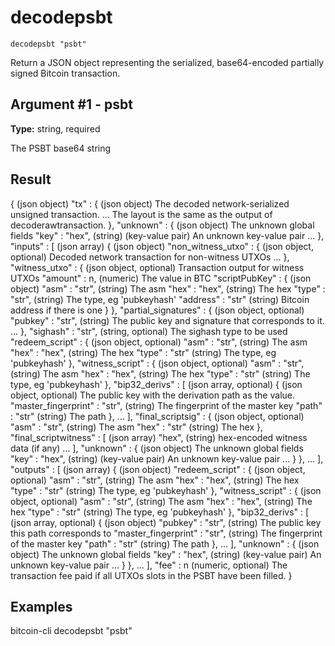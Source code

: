 # decodepsbt

`decodepsbt "psbt"`

Return a JSON object representing the serialized, base64-encoded partially signed Bitcoin transaction.

## Argument #1 - psbt

**Type:** string, required

The PSBT base64 string

## Result

{                                          (json object)
  "tx" : {                                 (json object) The decoded network-serialized unsigned transaction.
    ...                                    The layout is the same as the output of decoderawtransaction.
  },
  "unknown" : {                            (json object) The unknown global fields
    "key" : "hex",                         (string) (key-value pair) An unknown key-value pair
    ...
  },
  "inputs" : [                             (json array)
    {                                      (json object)
      "non_witness_utxo" : {               (json object, optional) Decoded network transaction for non-witness UTXOs
        ...
      },
      "witness_utxo" : {                   (json object, optional) Transaction output for witness UTXOs
        "amount" : n,                      (numeric) The value in BTC
        "scriptPubKey" : {                 (json object)
          "asm" : "str",                   (string) The asm
          "hex" : "hex",                   (string) The hex
          "type" : "str",                  (string) The type, eg 'pubkeyhash'
          "address" : "str"                (string)  Bitcoin address if there is one
        }
      },
      "partial_signatures" : {             (json object, optional)
        "pubkey" : "str",                  (string) The public key and signature that corresponds to it.
        ...
      },
      "sighash" : "str",                   (string, optional) The sighash type to be used
      "redeem_script" : {                  (json object, optional)
        "asm" : "str",                     (string) The asm
        "hex" : "hex",                     (string) The hex
        "type" : "str"                     (string) The type, eg 'pubkeyhash'
      },
      "witness_script" : {                 (json object, optional)
        "asm" : "str",                     (string) The asm
        "hex" : "hex",                     (string) The hex
        "type" : "str"                     (string) The type, eg 'pubkeyhash'
      },
      "bip32_derivs" : [                   (json array, optional)
        {                                  (json object, optional) The public key with the derivation path as the value.
          "master_fingerprint" : "str",    (string) The fingerprint of the master key
          "path" : "str"                   (string) The path
        },
        ...
      ],
      "final_scriptsig" : {                (json object, optional)
        "asm" : "str",                     (string) The asm
        "hex" : "str"                      (string) The hex
      },
      "final_scriptwitness" : [            (json array)
        "hex",                             (string) hex-encoded witness data (if any)
        ...
      ],
      "unknown" : {                        (json object) The unknown global fields
        "key" : "hex",                     (string) (key-value pair) An unknown key-value pair
        ...
      }
    },
    ...
  ],
  "outputs" : [                            (json array)
    {                                      (json object)
      "redeem_script" : {                  (json object, optional)
        "asm" : "str",                     (string) The asm
        "hex" : "hex",                     (string) The hex
        "type" : "str"                     (string) The type, eg 'pubkeyhash'
      },
      "witness_script" : {                 (json object, optional)
        "asm" : "str",                     (string) The asm
        "hex" : "hex",                     (string) The hex
        "type" : "str"                     (string) The type, eg 'pubkeyhash'
      },
      "bip32_derivs" : [                   (json array, optional)
        {                                  (json object)
          "pubkey" : "str",                (string) The public key this path corresponds to
          "master_fingerprint" : "str",    (string) The fingerprint of the master key
          "path" : "str"                   (string) The path
        },
        ...
      ],
      "unknown" : {                        (json object) The unknown global fields
        "key" : "hex",                     (string) (key-value pair) An unknown key-value pair
        ...
      }
    },
    ...
  ],
  "fee" : n                                (numeric, optional) The transaction fee paid if all UTXOs slots in the PSBT have been filled.
}

## Examples

bitcoin-cli decodepsbt "psbt"